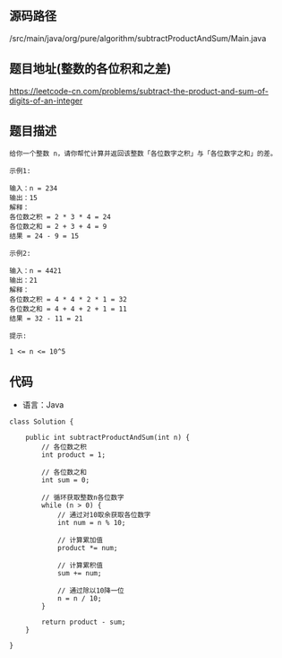 ## 源码路径

/src/main/java/org/pure/algorithm/subtractProductAndSum/Main.java

## 题目地址(整数的各位积和之差)

https://leetcode-cn.com/problems/subtract-the-product-and-sum-of-digits-of-an-integer

## 题目描述

```
给你一个整数 n，请你帮忙计算并返回该整数「各位数字之积」与「各位数字之和」的差。

示例1:

输入：n = 234
输出：15 
解释：
各位数之积 = 2 * 3 * 4 = 24 
各位数之和 = 2 + 3 + 4 = 9 
结果 = 24 - 9 = 15

示例2:

输入：n = 4421
输出：21
解释： 
各位数之积 = 4 * 4 * 2 * 1 = 32 
各位数之和 = 4 + 4 + 2 + 1 = 11 
结果 = 32 - 11 = 21

提示:

1 <= n <= 10^5
```

## 代码

- 语言：Java

```
class Solution {

    public int subtractProductAndSum(int n) {
        // 各位数之积
        int product = 1;

        // 各位数之和
        int sum = 0;

        // 循环获取整数n各位数字
        while (n > 0) {
            // 通过对10取余获取各位数字
            int num = n % 10;

            // 计算累加值
            product *= num;

            // 计算累积值
            sum += num;

            // 通过除以10降一位
            n = n / 10;
        }

        return product - sum;
    }

}
```
